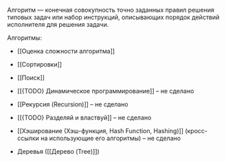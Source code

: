Алгоритм — конечная совокупность точно заданных правил решения типовых задач или набор инструкций, описывающих порядок действий исполнителя для решения задачи.

Алгоритмы:
- [[Оценка сложности алгоритма]]
- [[Сортировки]]
- [[Поиск]]


- [[{TODO} Динамическое программирование]] – не сделано
- [[Рекурсия (Recursion)]] – не сделано
- [[{TODO} Разделяй и властвуй]] – не сделано
- [[Хэширование (Хэш-функция, Hash Function, Hashing)]] (кросс-ссылки на использующие его алгоритмы) – не сделано
- Деревья ([[Дерево (Tree)]])